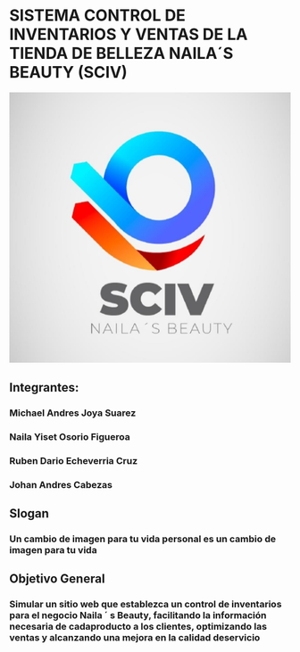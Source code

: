 # SISTEMA CONTROL DE INVENTARIOS Y VENTAS DE LA TIENDA DE BELLEZA NAILA´S BEAUTY (SCIV)

![image](./Archivos%20staticos/Logo.png)

## Integrantes:
### Michael Andres Joya Suarez
### Naila Yiset Osorio Figueroa
### Ruben Dario Echeverria Cruz
### Johan Andres Cabezas

## Slogan
### Un cambio de imagen para tu vida personal es un cambio de imagen para tu vida

## Objetivo General
### Simular un sitio web que establezca un control de inventarios para el negocio Naila ´ s Beauty, facilitando la información necesaria de cadaproducto a los clientes, optimizando las ventas y alcanzando una mejora en la calidad deservicio


